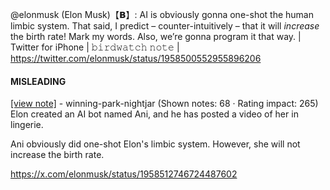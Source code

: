 @elonmusk (Elon Musk)【𝗕】: AI is obviously gonna one-shot the human limbic system. That said, I predict – counter-intuitively – that it will *increase* the birth rate! Mark my words. Also, we’re gonna program it that way. | Twitter for iPhone | 𝚋𝚒𝚛𝚍𝚠𝚊𝚝𝚌𝚑 𝚗𝚘𝚝𝚎 | https://twitter.com/elonmusk/status/1958500552955896206

#### MISLEADING

[[view note]](https://x.com/i/birdwatch/n/1958589475929362873) - winning-park-nightjar (Shown notes: 68 · Rating impact: 265)\
Elon created an AI bot named Ani, and he has posted a video of her in lingerie.

Ani obviously did one-shot Elon's limbic system. However, she will not increase the birth rate.

https://x.com/elonmusk/status/1958512746724487602
